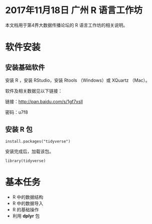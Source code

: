 
# 2017年11月18日 广州 R 语言工作坊

本文档用于第4界大数据传播论坛的 R 语言工作坊的相关说明。

# 软件安装

## 安装基础软件

安装 R ，安装 RStudio，安装 Rtools （Windows）或 XQuartz （Mac）。

软件及相关数据见以下链接：

链接：<http://pan.baidu.com/s/1gf7xsll>

密码：u7f8

## 安装 R 包

```
install.packages("tidyverse")
```

安装完成后，加载该包。

```
library(tidyverse)
```

# 基本任务

- R 中的数据结构
- R 中的数据导入
- R 的基础操作
- 利用 **dplyr** 包 





